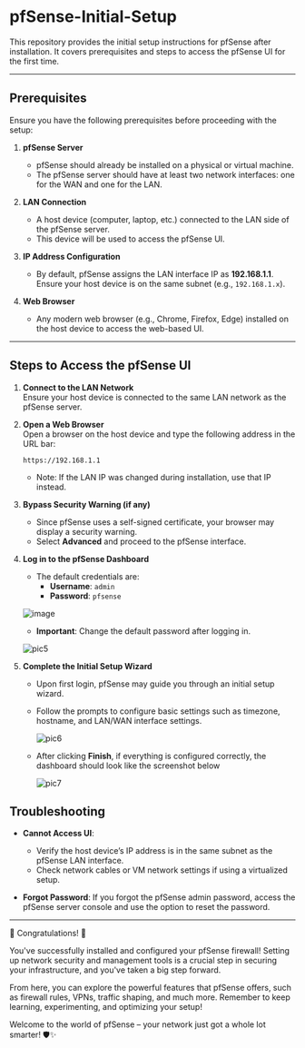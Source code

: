 # pfSense-Initial-Setup
This repository provides the initial setup instructions for pfSense after installation. It covers prerequisites and steps to access the pfSense UI for the first time.

---

## Prerequisites

Ensure you have the following prerequisites before proceeding with the setup:

1. **pfSense Server**  
   - pfSense should already be installed on a physical or virtual machine.
   - The pfSense server should have at least two network interfaces: one for the WAN and one for the LAN.

2. **LAN Connection**  
   - A host device (computer, laptop, etc.) connected to the LAN side of the pfSense server.
   - This device will be used to access the pfSense UI.

3. **IP Address Configuration**  
   - By default, pfSense assigns the LAN interface IP as **192.168.1.1**. Ensure your host device is on the same subnet (e.g., `192.168.1.x`).

4. **Web Browser**  
   - Any modern web browser (e.g., Chrome, Firefox, Edge) installed on the host device to access the web-based UI.

---

## Steps to Access the pfSense UI

1. **Connect to the LAN Network**  
   Ensure your host device is connected to the same LAN network as the pfSense server.

2. **Open a Web Browser**  
   Open a browser on the host device and type the following address in the URL bar:
   ```plaintext
   https://192.168.1.1
   ```
   - Note: If the LAN IP was changed during installation, use that IP instead.

3. **Bypass Security Warning (if any)**  
   - Since pfSense uses a self-signed certificate, your browser may display a security warning.
   - Select **Advanced** and proceed to the pfSense interface.

4. **Log in to the pfSense Dashboard**  
   - The default credentials are:
     - **Username**: `admin`
     - **Password**: `pfsense`

    ![image](https://github.com/user-attachments/assets/fcc22031-2808-4be9-85e4-8a625563eafb)

    - **Important**: Change the default password after logging in.
  

     ![pic5](https://github.com/user-attachments/assets/915e9ea9-f727-4d50-9540-8ffd272b4f35)


5. **Complete the Initial Setup Wizard**  
   - Upon first login, pfSense may guide you through an initial setup wizard.
   - Follow the prompts to configure basic settings such as timezone, hostname, and LAN/WAN interface settings.
  

       ![pic6](https://github.com/user-attachments/assets/5ea81559-a9c0-4577-8550-0e95957b0c67)
     
    
   - After clicking **Finish**, if everything is configured correctly, the dashboard should look like the screenshot below
     

      ![pic7](https://github.com/user-attachments/assets/f784e81b-0df3-433c-880d-4edf697b35a0)


## Troubleshooting
- **Cannot Access UI**: 
  - Verify the host device’s IP address is in the same subnet as the pfSense LAN interface.
  - Check network cables or VM network settings if using a virtualized setup.

- **Forgot Password**: If you forgot the pfSense admin password, access the pfSense server console and use the option to reset the password.

---
🎉 Congratulations! 🎉

You've successfully installed and configured your pfSense firewall! Setting up network security and management tools is a crucial step in securing your infrastructure, and you've taken a big step forward.

From here, you can explore the powerful features that pfSense offers, such as firewall rules, VPNs, traffic shaping, and much more. Remember to keep learning, experimenting, and optimizing your setup!

Welcome to the world of pfSense – your network just got a whole lot smarter! 🛡️✨
